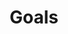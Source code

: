 ---
title: "Goals"
description: "My goals for the coming year and last year's milestones"
type: "page"
layout: "goals"
---